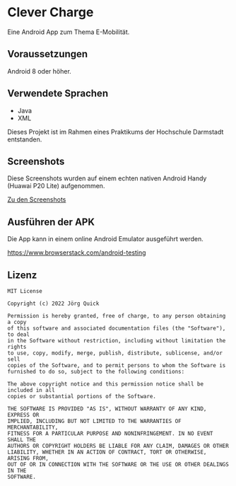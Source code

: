 # Clever Charge
Eine Android App zum Thema E-Mobilität.

## Voraussetzungen
Android 8 oder höher.

## Verwendete Sprachen
* Java
* XML

Dieses Projekt ist im Rahmen eines Praktikums der Hochschule Darmstadt entstanden.

## Screenshots
Diese Screenshots wurden auf einem echten nativen Android Handy (Huawai P20 Lite) aufgenommen.

[Zu den Screenshots](https://github.com/Backxtar/clever-charge-app/tree/main/images/screenshots)

## Ausführen der APK
Die App kann in einem online Android Emulator ausgeführt werden.

https://www.browserstack.com/android-testing

## Lizenz
```
MIT License

Copyright (c) 2022 Jörg Quick

Permission is hereby granted, free of charge, to any person obtaining a copy
of this software and associated documentation files (the "Software"), to deal
in the Software without restriction, including without limitation the rights
to use, copy, modify, merge, publish, distribute, sublicense, and/or sell
copies of the Software, and to permit persons to whom the Software is
furnished to do so, subject to the following conditions:

The above copyright notice and this permission notice shall be included in all
copies or substantial portions of the Software.

THE SOFTWARE IS PROVIDED "AS IS", WITHOUT WARRANTY OF ANY KIND, EXPRESS OR
IMPLIED, INCLUDING BUT NOT LIMITED TO THE WARRANTIES OF MERCHANTABILITY,
FITNESS FOR A PARTICULAR PURPOSE AND NONINFRINGEMENT. IN NO EVENT SHALL THE
AUTHORS OR COPYRIGHT HOLDERS BE LIABLE FOR ANY CLAIM, DAMAGES OR OTHER
LIABILITY, WHETHER IN AN ACTION OF CONTRACT, TORT OR OTHERWISE, ARISING FROM,
OUT OF OR IN CONNECTION WITH THE SOFTWARE OR THE USE OR OTHER DEALINGS IN THE
SOFTWARE.
```

